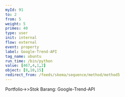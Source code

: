 ```yaml
---
myId: 91
to: 2
from: 5
weight: 5
primes: 40
type: user
init: internal
flow: external
event: property
label: Google-Trend-API
tag_name: ubuntu
run_time: /bin/python
value: [467,4,1,2]
object: [8,10,15]
redirect_from: /feeds/skema/sequence/method/method5
---
```

Portfolio->>Stok Barang: Google-Trend-API
